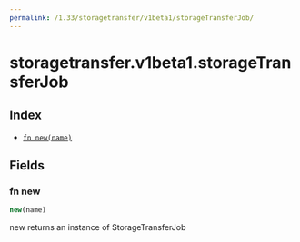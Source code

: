 ```yaml
---
permalink: /1.33/storagetransfer/v1beta1/storageTransferJob/
---
```


# storagetransfer.v1beta1.storageTransferJob



## Index

* [`fn new(name)`](#fn-new)

## Fields

### fn new

```ts
new(name)
```

new returns an instance of StorageTransferJob